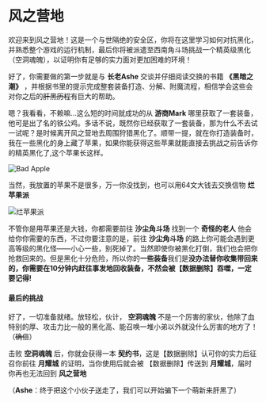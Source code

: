 # 风之营地

欢迎来到风之营地！这是一个与世隔绝的安全区，你将在这里学习如何对抗黑化，并熟悉整个游戏的运行机制，最后你将被派遣至西南角斗场挑战一个精英级黑化（空洞魂魄），以证明你有足够的实力面对更加困难的环境！

好了，你需要做的第一步就是与 **长老Ashe** 交谈并仔细阅读交换的书籍 **《黑暗之潮》** ，并根据书里的提示完成整套装备打造、分解、附魔流程，相信学会这些会对你之后的~~肝黑历程~~有巨大的帮助。

嗯？我看看，不赖嘛...这么短的时间就成功的从 **游商Mark** 哪里获取了一套装备，他可是出了名的铁公鸡。多话不说，既然你已经获取了一套装备，那为什么不去试一试呢？是时候离开风之营地去周围狩猎黑化了。顺带一提，就在你打造装备时，我在一些黑化的身上藏了苹果，如果你能获得这些苹果就能直接去挑战之前告诉你的精英黑化了,这个苹果长这样。

![Bad Apple](../../../assets/images/legacy/inf1/item/item_misc_badApple.png)

当然，我放置的苹果不是很多，万一你没找到，也可以用64文大钱去交换信物 **烂苹果派**

![烂苹果派](../../../assets/images/legacy/inf1/item/item_misc_rottenApplePie.png)

不管你是用苹果还是大钱，你都需要前往 **沙尘角斗场** 找到一个 **奇怪的老人** 他会给你你需要的东西，不过你要注意的是，前往 **沙尘角斗场** 的路上你可能会遇到更高等级的黑化怪——小心一些，别死掉了。当然即使你被黑化打倒，我们也会把你抢救回来的。但是黑化十分危险，所以你的**一些装备**我们是**没办法替你收集带回来的，你需要在10分钟内赶往事发地回收装备，不然会被【数据删除】吞噬，一定要记得!**

#### 最后的挑战

好了，一切准备就绪。放轻松，伙计， **空洞魂魄** 不是一个厉害的家伙，他除了血特别的厚、攻击力比一般的黑化高、能召唤一堆小弟以外就没什么厉害的地方了！（~~确信~~）

击败 **空洞魂魄** 后，你就会获得一本 **契约书**，这是【数据删除】认可你的实力后征召你前往 **月耀城** 的证明，当你使用后就会被 【数据删除】传送到 **月耀城**，届时你再也无法回到 **风之营地** 

（**Ashe**：终于把这个小伙子送走了，我们可以开始骗下一个萌新来肝黑了）
